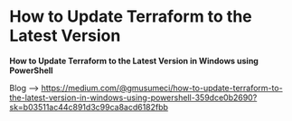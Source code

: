 # How to Update Terraform to the Latest Version

**How to Update Terraform to the Latest Version in Windows using PowerShell**

Blog --> https://medium.com/@gmusumeci/how-to-update-terraform-to-the-latest-version-in-windows-using-powershell-359dce0b2690?sk=b03511ac44c891d3c99ca8acd6182fbb
